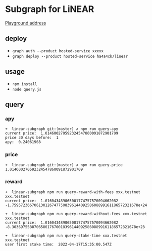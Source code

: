 # Subgraph for LiNEAR
[Playground address](https://thegraph.com/hosted-service/subgraph/ha4a4ck/linear?selected=playground)
## deploy
* ```graph auth --product hosted-service xxxxx ```
*  ```graph deploy --product hosted-service ha4a4ck/linear ```
## usage
* ```npm install```
* ```node query.js```

## query
### apy
```
➜  linear-subgraph git:(master) ✗ npm run query-apy
current price:  1.014600270592324547860091872901709
price 30 days before:  1
apy:  0.24061968
```
### price
```
➜  linear-subgraph git:(master) ✗ npm run query-price
1.014600270592324547860091872901709
```
### reward
```
➜  linear-subgraph npm run query-reward-with-fees xxx.testnet 
xxx.testnet
current price:  1.016043489065001774757570094662082
-1.759572366706130126747750839614409258608899161186572321678e+24
```

```
➜  linear-subgraph npm run query-reward-without-fees xxx.testnet   
xxx.testnet
current price:  1.016043489065001774757570094662082
-8.30369755887065801767001839614409258608899161186572321678e+23
```
```
➜  linear-subgraph npm run query-stake-time xxx.testnet
xxx.testnet
user first stake time:  2022-04-17T15:35:00.547Z
```
